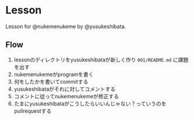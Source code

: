 # Lesson

Lesson for @nukemenukeme by @yusukeshibata.

## Flow

1. lessonのディレクトリをyusukeshibataが新しく作り `001/README.md` に課題を出す 
2. nukemenukemeがprogramを書く
3. 何をしたかを書いてcommitする
4. yusukeshibataがそれに対してコメントする
5. コメントに従ってnukemenukemeが修正する
6. たまにyusukeshibataがこうしたらいいんじゃない？っていうのをpullrequestする


